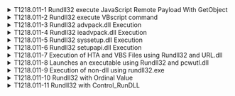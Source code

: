 <details>
<summary>T1218.011-1 Rundll32 execute JavaScript Remote Payload With GetObject
</summary>
<pre>$ NA </pre>
</details>
<details>
<summary>T1218.011-2 Rundll32 execute VBscript command
</summary>
<pre>$ NA </pre>
</details>
<details>
<summary>T1218.011-3 Rundll32 advpack.dll Execution
</summary>
<pre>$ NA </pre>
</details>
<details>
<summary>T1218.011-4 Rundll32 ieadvpack.dll Execution
</summary>
<pre>$ NA </pre>
</details>
<details>
<summary>T1218.011-5 Rundll32 syssetup.dll Execution
</summary>
<pre>$ NA </pre>
</details>
<details>
<summary>T1218.011-6 Rundll32 setupapi.dll Execution
</summary>
<pre>$ NA </pre>
</details>
<details>
<summary>T1218.011-7 Execution of HTA and VBS Files using Rundll32 and URL.dll
</summary>
<pre>$ NA </pre>
</details>
<details>
<summary>T1218.011-8 Launches an executable using Rundll32 and pcwutl.dll
</summary>
<pre>$ NA </pre>
</details>
<details>
<summary>T1218.011-9 Execution of non-dll using rundll32.exe
</summary>
<pre>$ NA </pre>
</details>
<details>
<summary>T1218.011-10 Rundll32 with Ordinal Value
</summary>
<pre>$ NA </pre>
</details>
<details>
<summary>T1218.011-11 Rundll32 with Control_RunDLL
</summary>
<pre>$ NA </pre>
</details>
